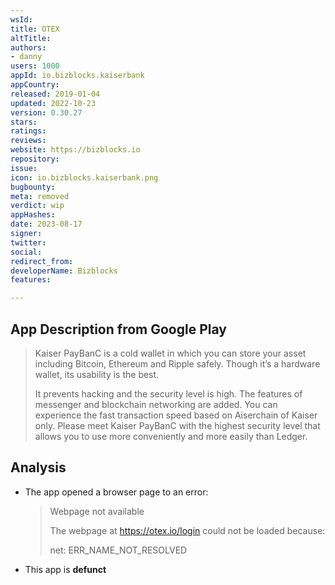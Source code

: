 ```yaml
---
wsId: 
title: OTEX
altTitle: 
authors:
- danny
users: 1000
appId: io.bizblocks.kaiserbank
appCountry: 
released: 2019-01-04
updated: 2022-10-23
version: 0.30.27
stars: 
ratings: 
reviews: 
website: https://bizblocks.io
repository: 
issue: 
icon: io.bizblocks.kaiserbank.png
bugbounty: 
meta: removed
verdict: wip
appHashes: 
date: 2023-08-17
signer: 
twitter: 
social: 
redirect_from: 
developerName: Bizblocks
features: 

---
```


## App Description from Google Play

> Kaiser PayBanC is a cold wallet in which you can store your asset including Bitcoin, Ethereum and Ripple safely. Though it’s a hardware wallet, its usability is the best.
>
> It prevents hacking and the security level is high. The features of messenger and blockchain networking are added. You can experience the fast transaction speed based on Aiserchain of Kaiser only. Please meet Kaiser PayBanC with the highest security level that allows you to use more conveniently and more easily than Ledger.

## Analysis 

- The app opened a browser page to an error:
  > Webpage not available
  >
  > The webpage at https://otex.io/login could not be loaded because:
  >
  > net: ERR_NAME_NOT_RESOLVED
- This app is **defunct**
